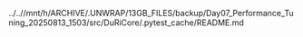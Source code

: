 ../..//mnt/h/ARCHIVE/.UNWRAP/13GB_FILES/backup/Day07_Performance_Tuning_20250813_1503/src/DuRiCore/.pytest_cache/README.md